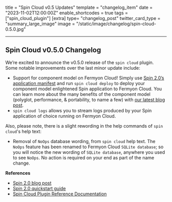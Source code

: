 title = "Spin Cloud v0.5 Updates"
template = "changelog_item"
date = "2023-11-02T12:00:00Z"
enable_shortcodes = true
tags = ["spin_cloud_plugin"]
[extra]
type= "changelog_post"
twitter_card_type = "summary_large_image" 
image = "/static/image/changelog/spin-cloud-0.5.0.jpg"

---

## Spin Cloud v0.5.0 Changelog

We’re excited to announce the v0.5.0 release of the `spin cloud` plugin. Some notable improvements over the last minor update include: 

- Support for component model on Fermyon Cloud! Simply use [Spin 2.0’s application manifest](https://spinframework.dev/v2/manifest-reference) and run `spin cloud deploy` to deploy your component model enlightened Spin application to Fermyon Cloud. You can learn more about the many benefits of the component model (polyglot, performance, & portability, to name a few) with [our latest blog post](https://www.fermyon.com/blog/index).
- `spin cloud logs` allows you to stream logs produced by your Spin application of choice running on Fermyon Cloud.

Also, please note, there is a slight rewording in the help commands of `spin cloud`'s help text:

- Removal of `NoOps` database wording, from `spin cloud` help text. The `NoOps` feature has been renamed to Fermyon Cloud `SQLite database`; so you will notice the new wording of `SQLite database`, anywhere you used to see `NoOps`. No action is required on your end as part of the name change.

**References**

- [Spin 2.0 blog post](https://www.fermyon.com/blog/index)
- [Spin 2.0 quickstart guide](https://spinframework.dev/v2/quickstart)
- [Spin Cloud Plugin Reference Documentation](/cloud/cloud-command-reference)
